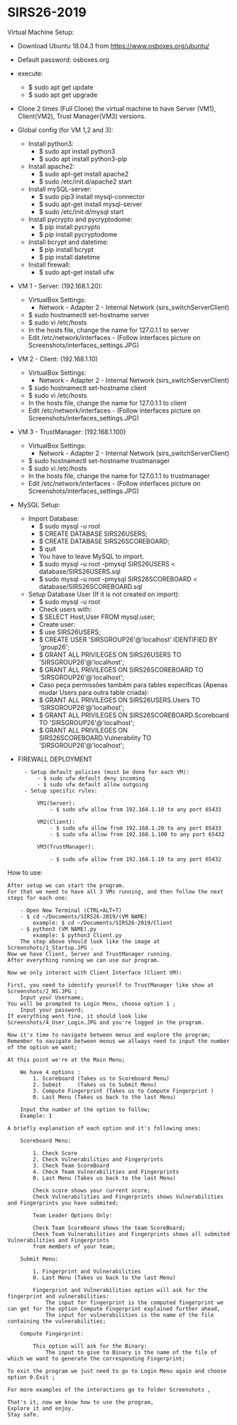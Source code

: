 # SIRS26-2019

Virtual Machine Setup:
- Download Ubuntu 18.04.3 from https://www.osboxes.org/ubuntu/
- Default password: osboxes.org
- execute:
	- $ sudo apt get update
	- $ sudo apt get upgrade
- Clone 2 times (Full Clone) the virtual machine to have Server (VM1), Client(VM2), Trust Manager(VM3) versions.

- Global config (for VM 1,2 and 3):
	- Install python3:
		- $ sudo apt install python3
		- $ sudo apt install python3-pip
	- Install apache2:
		- $ sudo apt-get install apache2
		- $ sudo /etc/init.d/apache2 start
	- Install mySQL-server:
		- $ sudo pip3 install mysql-connector
		- $ sudo apt-get install mysql-server
		- $ sudo /etc/init.d/mysql start
	- Install pycrypto and pycryptodome:
		- $ pip install pycrypto
		- $ pip install pycryptodome
	- Install bcrypt and datetime:
		- $ pip install bcrypt
		- $ pip install datetime
	- Install firewall:
		- $ sudo apt-get install ufw


- VM 1 - Server: (192.168.1.20):
	- VirtualBox Settings:
		- Network - Adapter 2 - Internal Network (sirs_switchServerClient)
	- $ sudo hostnamectl set-hostname server
	- $ sudo vi /etc/hosts
	- In the hosts file, change the name for 127.0.1.1 to server
	- Edit /etc/network/interfaces  - (Follow interfaces picture on Screenshots/interfaces_settings.JPG)
	
- VM 2 - Client: (192.168.1.10)
	- VirtualBox Settings:
		- Network - Adapter 2 - Internal Network (sirs_switchServerClient)
	- $ sudo hostnamectl set-hostname client
	- $ sudo vi /etc/hosts
	- In the hosts file, change the name for 127.0.1.1 to client
	- Edit /etc/network/interfaces  - (Follow interfaces picture on Screenshots/interfaces_settings.JPG)
	
- VM 3 - TrustManager: (192.168.1.100)
	- VirtualBox Settings:
		- Network - Adapter 2 - Internal Network (sirs_switchServerClient)
	- $ sudo hostnamectl set-hostname trustmanager
	- $ sudo vi /etc/hosts
	- In the hosts file, change the name for 127.0.1.1 to trustmanager
	- Edit /etc/network/interfaces  - (Follow interfaces picture on Screenshots/interfaces_settings.JPG)


- MySQL Setup:
	- Import Database:
		- $ sudo mysql -u root
		- $ CREATE DATABASE SIRS26USERS;
		- $ CREATE DATABASE SIRS26SCOREBOARD;
		- $ quit
		- You have to leave MySQL to import.
		- $ sudo mysql -u root -pmysql SIRS26USERS < database/SIRS26USERS.sql
		- $ sudo mysql -u root -pmysql SIRS26SCOREBOARD < database/SIRS26SCOREBOARD.sql
	- Setup Database User (If it is not created on import):
		- $ sudo mysql -u root
		- Check users with:
		- $ SELECT Host,User FROM mysql.user;
		- Create user:
		- $ use SIRS26USERS;
		- $ CREATE USER 'SIRSGROUP26'@'localhost' IDENTIFIED BY 'group26';
		- $ GRANT ALL PRIVILEGES ON SIRS26USERS TO 'SIRSGROUP26'@'localhost';
		- $ GRANT ALL PRIVILEGES ON SIRS26SCOREBOARD TO 'SIRSGROUP26'@'localhost';
		- Caso peça permissões também para tables específicas (Apenas mudar Users para outra table criada):
		- $ GRANT ALL PRIVILEGES ON SIRS26USERS.Users TO 'SIRSGROUP26'@'localhost';
		- $ GRANT ALL PRIVILEGES ON SIRS26SCOREBOARD.Scoreboard TO 'SIRSGROUP26'@'localhost';
		- $ GRANT ALL PRIVILEGES ON SIRS26SCOREBOARD.Vulnerability TO 'SIRSGROUP26'@'localhost';

- FIREWALL DEPLOYMENT
	
		- Setup default policies (must be done for each VM):
			- $ sudo ufw default deny incoming
			- $ sudo ufw default allow outgoing
		- Setup specific rules:
		
			VM1(Server):
				- $ sudo ufw allow from 192.168.1.10 to any port 65433
			
			VM2(Client):
				- $ sudo ufw allow from 192.168.1.20 to any port 65433
				- $ sudo ufw allow from 192.168.1.100 to any port 65432
				
			VM3(TrustManager):
			
				- $ sudo ufw allow from 192.168.1.10 to any port 65432
				
How to use:
	
	After setup we can start the program.
	For that we need to have all 3 VMs running, and then follow the next steps for each one:
		
		- Open New Terminal (CTRL+ALT+T)
		- $ cd ~/Documents/SIRS26-2019/(VM NAME)
			example: $ cd ~/Documents/SIRS26-2019/Client
		- $ python3 (VM NAME).py
			example: $ python3 Client.py
		The step above should look like the image at Screenshots/1_Startup.JPG .
	Now we have Client, Server and TrustManager running.
	After everything running we can use our program.
		
	Now we only interact with Client Interface (Client VM):
	
	First, you need to identify yourself to TrustManager like show at Screenshots/2_NS.JPG ;
		Input your Username;
	You will be prompted to Login Menu, choose option 1 ;
		Input your password;
	If everything went fine, it should look like Screenshots/4_User_Login.JPG and you're logged in the program.
	
	Now it's time to navigate between menus and explore the program;
	Remember to navigate between menus we allways need to input the number of the option we want;
	
	At this point we're at the Main Menu;
	
	 	We have 4 options : 
	 		1. Scoreboard (Takes us to Scoreboard Menu)
			2. Submit     (Takes us to Submit Menu)
			3. Compute Fingerprint (Takes us to Compute Fingerprint )
			0. Last Menu (Takes us back to the last Menu)
		
		Input the number of the option to follow;
		Example: 1
	
	A briefly explanation of each option and it's following ones:
	
		Scoreboard Menu:
	
			1. Check Score 
			2. Check Vulnerabilities and Fingerprints
			3. Check Team ScoreBoard 
			4. Check Team Vulnerabilities and Fingerprints
			0. Last Menu (Takes us back to the last Menu)
		
			Check score shows your current score;
			Check Vulnerabilities and Fingerprints shows Vulnerabilities and Fingerprints you have submited;
			
			Team Leader Options Only:
			
			Check Team ScoreBoard shows the team ScoreBoard;
			Check Team Vulnerabilities and Fingerprints shows all submited Vulnerabilities and Fingerprints 
			from members of your team;
			
		Submit Menu:
				
 			1. Fingerprint and Vulnerabilities
			0. Last Menu (Takes us back to the last Menu)
		
			Fingerprint and Vulnerabilities option will ask for the fingerprint and vulnerabilities:
				The input for fingerprint is the computed fingerprint we can get for the option Compute Fingerprint explained further ahead,
				The input for vulnerabilities is the name of the file containing the vulnerabilities;
				
		Compute Fingerprint:
			
			This option will ask for the Binary:
				The input to give to Binary is the name of the file of which we want to generate the corresponding Fingerprint;
	
	To exit the program we just need to go to Login Menu again and choose option 0.Exit ;
	
	For more examples of the interactions go to folder Screenshots ,
	
	That's it, now we know how to use the program,
	Explore it and enjoy.
	Stay safe.
	
			
